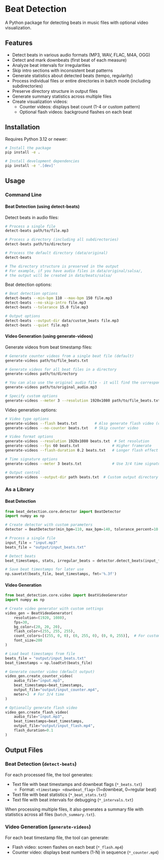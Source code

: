 # Beat Detection

A Python package for detecting beats in music files with optional video visualization.

## Features

- Detect beats in various audio formats (MP3, WAV, FLAC, M4A, OGG)
- Detect and mark downbeats (first beat of each measure)
- Analyze beat intervals for irregularities
- Skip intro sections with inconsistent beat patterns
- Generate statistics about detected beats (tempo, regularity)
- Process individual files or entire directories in batch mode (including subdirectories)
- Preserve directory structure in output files
- Generate summary statistics across multiple files
- Create visualization videos:
  - Counter videos: displays beat count (1-4 or custom pattern)
  - Optional flash videos: background flashes on each beat

## Installation

Requires Python 3.12 or newer:

```bash
# Install the package
pip install -e .

# Install development dependencies
pip install -e '.[dev]'
```

## Usage

### Command Line

#### Beat Detection (using detect-beats)

Detect beats in audio files:

```bash
# Process a single file
detect-beats path/to/file.mp3

# Process a directory (including all subdirectories)
detect-beats path/to/directory

# Process the default directory (data/original)
detect-beats

# The directory structure is preserved in the output
# For example, if you have audio files in data/original/salsa/,
# the output will be created in data/beats/salsa/
```

Beat detection options:

```bash
# Beat detection options
detect-beats --min-bpm 110 --max-bpm 150 file.mp3
detect-beats --no-skip-intro file.mp3
detect-beats --tolerance 15.0 file.mp3

# Output options
detect-beats --output-dir data/custom_beats file.mp3
detect-beats --quiet file.mp3
```

#### Video Generation (using generate-videos)

Generate videos from beat timestamp files:

```bash
# Generate counter videos from a single beat file (default)
generate-videos path/to/file_beats.txt

# Generate videos for all beat files in a directory
generate-videos path/to/directory

# You can also use the original audio file - it will find the corresponding beats file
generate-videos path/to/original_audio.mp3

# Specify custom options
generate-videos --meter 3 --resolution 1920x1080 path/to/file_beats.txt
```

Video generation options:

```bash
# Video type options
generate-videos --flash beats.txt        # Also generate flash video (off by default)
generate-videos --no-counter beats.txt   # Skip counter video

# Video format options
generate-videos --resolution 1920x1080 beats.txt  # Set resolution
generate-videos --fps 60 beats.txt               # Higher framerate
generate-videos --flash-duration 0.2 beats.txt   # Longer flash effect

# Time signature options
generate-videos --meter 3 beats.txt              # Use 3/4 time signature

# Output control
generate-videos --output-dir path beats.txt  # Custom output directory
```

### As a Library

#### Beat Detection

```python
from beat_detection.core.detector import BeatDetector
import numpy as np

# Create detector with custom parameters
detector = BeatDetector(min_bpm=110, max_bpm=140, tolerance_percent=10.0)

# Process a single file
input_file = "input.mp3"
beats_file = "output/input_beats.txt"

# Detect beats
beat_timestamps, stats, irregular_beats = detector.detect_beats(input_file)

# Save beat timestamps for later use
np.savetxt(beats_file, beat_timestamps, fmt='%.3f')
```

#### Video Generation

```python
from beat_detection.core.video import BeatVideoGenerator
import numpy as np

# Create video generator with custom settings
video_gen = BeatVideoGenerator(
    resolution=(1920, 1080),
    fps=30,
    bg_color=(20, 20, 20),
    flash_color=(255, 255, 255),
    count_colors=[(255, 0, 0), (0, 255, 0), (0, 0, 255)],  # For custom time signatures
    font_size=200
)

# Load beat timestamps from file
beats_file = "output/input_beats.txt"
beat_timestamps = np.loadtxt(beats_file)

# Generate counter video (default output)
video_gen.create_counter_video(
    audio_file="input.mp3",
    beat_timestamps=beat_timestamps,
    output_file="output/input_counter.mp4",
    meter=3  # For 3/4 time
)

# Optionally generate flash video
video_gen.create_flash_video(
    audio_file="input.mp3",
    beat_timestamps=beat_timestamps,
    output_file="output/input_flash.mp4",
    flash_duration=0.1
)
```

## Output Files

### Beat Detection (`detect-beats`)

For each processed file, the tool generates:
- Text file with beat timestamps and downbeat flags (`*_beats.txt`)
  - Format: `<timestamp> <downbeat_flag>` (1=downbeat, 0=regular beat)
- Text file with beat statistics (`*_beat_stats.txt`)
- Text file with beat intervals for debugging (`*_intervals.txt`)

When processing multiple files, it also generates a summary file with statistics across all files (`batch_summary.txt`).

### Video Generation (`generate-videos`)

For each beat timestamp file, the tool can generate:
- Flash video: screen flashes on each beat (`*_flash.mp4`)
- Counter video: displays beat numbers (1-N) in sequence (`*_counter.mp4`)